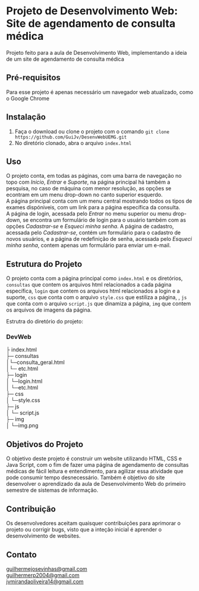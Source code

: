 # Projeto de Desenvolvimento Web: Site de agendamento de consulta médica

Projeto feito para a aula de Desenvolvimento Web, implementando a ideia de um site de agendamento de consulta médica

## Pré-requisitos

Para esse projeto é apenas necessário um navegador web atualizado, como o Google Chrome

## Instalação

1. Faça o download ou clone o projeto com o comando `git clone https://github.com/GuiJv/DesenvWebUEMG.git`
2. No diretório clonado, abra o arquivo `index.html`

## Uso

O projeto conta, em todas as páginas, com uma barra de navegação no topo com *Inicio*, *Entrar* e *Suporte*, na página principal há também a pesquisa, no caso de máquina com menor resolução, as opções se econtram em um menu drop-down no canto superior esquerdo.   
A página principal conta com um menu central mostrando todos os tipos de exames dispóniveis, com um link para a página específica da consulta.  
A página de login, acessada pelo *Entrar* no menu superior ou menu drop-down, se encontra um formulário de login para o usuário também com as opções *Cadastrar-se* e *Esqueci minha senha*.
A página de cadastro, acessada pelo *Cadastrar-se*, contém um formulário para o cadastro de novos usuários, e a página de redefinição de senha, acessada pelo *Esqueci minha senha*, contem apenas um formulário para enviar um e-mail.   

## Estrutura do Projeto

O projeto conta com a página principal como `index.html` e os diretórios, `consultas` que contem os arquivos html relacionados a cada página específica, `login` que contem os arquivos html relacionados a login e a suporte, `css` que conta com o arquivo `style.css` que estiliza a página, , `js` que conta com o arquivo `script.js` que dinamiza a página, `img` que contem os arquivos de imagens da página.

Estrutra do diretório do projeto:

### DevWeb  
├ index.html  
├─ consultas  
│└─consulta_geral.html  
│└─ etc.html  
├─ login  
│ └─login.html  
│ └─etc.html  
├─  css  
│ └─style.css  
├─ js  
│ └─ script.js  
├─ img  
│  └─img.png  

## Objetivos do Projeto
O objetivo deste projeto é construir um website utilizando HTML, CSS e Java Script, com o fim de fazer uma página de agendamento de consultas médicas de fácil leitura e entendimento, para agilizar essa atividade que pode consumir tempo desnecessário. Também é objetivo do site desenvolver o aprendizado da aula de Desenvolvimento Web do
primeiro semestre de sistemas de informação.

## Contribuição
Os desenvolvedores aceitam quaisquer contribuições para aprimorar o projeto ou corrigir bugs, visto que a inteção inicial é aprender o desenvolvimento de websites.

## Contato
guilhermejosevinhas@gmail.com   
guilhermerp2004@gmail.com  
jvmirandaoliveira14@gmail.com  

  
